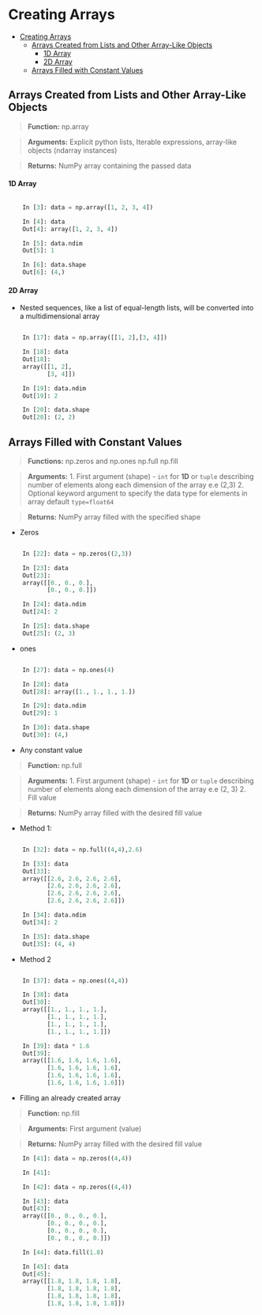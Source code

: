 Creating Arrays
============

- [Creating Arrays](#creating-arrays)
  - [Arrays Created from Lists and Other Array-Like Objects](#arrays-created-from-lists-and-other-array-like-objects)
      - [1D Array](#1d-array)
      - [2D Array](#2d-array)
  - [Arrays Filled with Constant Values](#arrays-filled-with-constant-values)

## Arrays Created from Lists and Other Array-Like Objects

>**Function:** 
    np.array

>**Arguments:** 
    Explicit python lists, Iterable expressions, array-like objects (ndarray instances)

>**Returns:** 
    NumPy array containing the passed data

#### 1D Array

```python

    In [3]: data = np.array([1, 2, 3, 4])

    In [4]: data
    Out[4]: array([1, 2, 3, 4])

    In [5]: data.ndim
    Out[5]: 1

    In [6]: data.shape
    Out[6]: (4,)

```

#### 2D Array

- Nested sequences, like a list of equal-length lists, will be converted into a multidimensional array

```python

    In [17]: data = np.array([[1, 2],[3, 4]])

    In [18]: data
    Out[18]: 
    array([[1, 2],
           [3, 4]])

    In [19]: data.ndim
    Out[19]: 2

    In [20]: data.shape
    Out[20]: (2, 2)

```

## Arrays Filled with Constant Values

>**Functions:** 
    np.zeros and np.ones np.full np.fill

>**Arguments:** 
    1. First argument (shape) - ``int`` for **1D** or ```tuple```  describing number of elements along each dimension of the array e.e (2,3)
    2. Optional keyword argument to specify the data type for elements in array default ```type=float64```


>**Returns:** NumPy array filled with the specified shape

- Zeros

```python

    In [22]: data = np.zeros((2,3))

    In [23]: data
    Out[23]: 
    array([[0., 0., 0.],
           [0., 0., 0.]])

    In [24]: data.ndim
    Out[24]: 2

    In [25]: data.shape
    Out[25]: (2, 3)

```

- ones

```python

    In [27]: data = np.ones(4)

    In [28]: data
    Out[28]: array([1., 1., 1., 1.])

    In [29]: data.ndim
    Out[29]: 1

    In [30]: data.shape
    Out[30]: (4,)

```
- Any constant value

>**Function:** 
    np.full

>**Arguments:** 
    1. First argument (shape) - ``int`` for **1D** or ```tuple```  describing number of elements along each dimension of the array e.e (2, 3)
    2. Fill value

>**Returns:** NumPy array filled with the desired fill value

- Method 1:

```python

    In [32]: data = np.full((4,4),2.6)

    In [33]: data
    Out[33]: 
    array([[2.6, 2.6, 2.6, 2.6],
           [2.6, 2.6, 2.6, 2.6],
           [2.6, 2.6, 2.6, 2.6],
           [2.6, 2.6, 2.6, 2.6]])

    In [34]: data.ndim
    Out[34]: 2

    In [35]: data.shape
    Out[35]: (4, 4)

```

- Method 2

```python

    In [37]: data = np.ones((4,4))

    In [38]: data
    Out[38]: 
    array([[1., 1., 1., 1.],
           [1., 1., 1., 1.],
           [1., 1., 1., 1.],
           [1., 1., 1., 1.]])

    In [39]: data * 1.6
    Out[39]: 
    array([[1.6, 1.6, 1.6, 1.6],
           [1.6, 1.6, 1.6, 1.6],
           [1.6, 1.6, 1.6, 1.6],
           [1.6, 1.6, 1.6, 1.6]])

```
- Filling an already created array

>**Function:** 
    np.fill

>**Arguments:** 
    First argument (value)

>**Returns:** NumPy array filled with the desired fill value

```python
    In [41]: data = np.zeros((4,4))

    In [41]: 

    In [42]: data = np.zeros((4,4))

    In [43]: data
    Out[43]: 
    array([[0., 0., 0., 0.],
           [0., 0., 0., 0.],
           [0., 0., 0., 0.],
           [0., 0., 0., 0.]])

    In [44]: data.fill(1.8)

    In [45]: data
    Out[45]: 
    array([[1.8, 1.8, 1.8, 1.8],
           [1.8, 1.8, 1.8, 1.8],
           [1.8, 1.8, 1.8, 1.8],
           [1.8, 1.8, 1.8, 1.8]])

```

